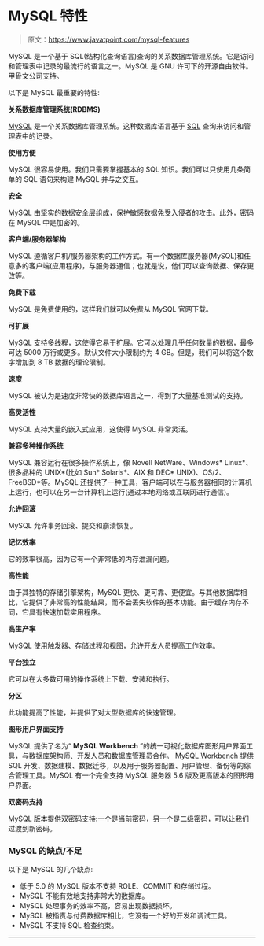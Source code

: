 # MySQL 特性

> 原文：<https://www.javatpoint.com/mysql-features>

MySQL 是一个基于 SQL(结构化查询语言)查询的关系数据库管理系统。它是访问和管理表中记录的最流行的语言之一。MySQL 是 GNU 许可下的开源自由软件。甲骨文公司支持。

以下是 MySQL 最重要的特性:

**关系数据库管理系统(RDBMS)**

[MySQL](https://www.javatpoint.com/mysql-tutorial) 是一个关系数据库管理系统。这种数据库语言基于 [SQL](https://www.javatpoint.com/sql-tutorial) 查询来访问和管理表中的记录。

**使用方便**

MySQL 很容易使用。我们只需要掌握基本的 SQL 知识。我们可以只使用几条简单的 SQL 语句来构建 MySQL 并与之交互。

**安全**

MySQL 由坚实的数据安全层组成，保护敏感数据免受入侵者的攻击。此外，密码在 MySQL 中是加密的。

**客户端/服务器架构**

MySQL 遵循客户机/服务器架构的工作方式。有一个数据库服务器(MySQL)和任意多的客户端(应用程序)，与服务器通信；也就是说，他们可以查询数据、保存更改等。

**免费下载**

MySQL 是免费使用的，这样我们就可以免费从 MySQL 官网下载。

**可扩展**

MySQL 支持多线程，这使得它易于扩展。它可以处理几乎任何数量的数据，最多可达 5000 万行或更多。默认文件大小限制约为 4 GB。但是，我们可以将这个数字增加到 8 TB 数据的理论限制。

**速度**

MySQL 被认为是速度非常快的数据库语言之一，得到了大量基准测试的支持。

**高灵活性**

MySQL 支持大量的嵌入式应用，这使得 MySQL 非常灵活。

**兼容多种操作系统**

MySQL 兼容运行在很多操作系统上，像 Novell NetWare、Windows* Linux*、很多品种的 UNIX*(比如 Sun* Solaris*、AIX 和 DEC* UNIX)、OS/2、FreeBSD*等。MySQL 还提供了一种工具，客户端可以在与服务器相同的计算机上运行，也可以在另一台计算机上运行(通过本地网络或互联网进行通信)。

**允许回滚**

MySQL 允许事务回滚、提交和崩溃恢复。

**记忆效率**

它的效率很高，因为它有一个非常低的内存泄漏问题。

**高性能**

由于其独特的存储引擎架构，MySQL 更快、更可靠、更便宜。与其他数据库相比，它提供了非常高的性能结果，而不会丢失软件的基本功能。由于缓存内存不同，它具有快速加载实用程序。

**高生产率**

MySQL 使用触发器、存储过程和视图，允许开发人员提高工作效率。

**平台独立**

它可以在大多数可用的操作系统上下载、安装和执行。

**分区**

此功能提高了性能，并提供了对大型数据库的快速管理。

**图形用户界面支持**

MySQL 提供了名为“ **MySQL Workbench** ”的统一可视化数据库图形用户界面工具，与数据库架构师、开发人员和数据库管理员合作。 [MySQL Workbench](https://www.javatpoint.com/mysql-workbench) 提供 SQL 开发、数据建模、数据迁移，以及用于服务器配置、用户管理、备份等的综合管理工具。MySQL 有一个完全支持 MySQL 服务器 5.6 版及更高版本的图形用户界面。

**双密码支持**

MySQL 版本提供双密码支持:一个是当前密码，另一个是二级密码，可以让我们过渡到新密码。

### MySQL 的缺点/不足

以下是 MySQL 的几个缺点:

*   低于 5.0 的 MySQL 版本不支持 ROLE、COMMIT 和存储过程。
*   MySQL 不能有效地支持非常大的数据库。
*   MySQL 处理事务的效率不高，容易出现数据损坏。
*   MySQL 被指责与付费数据库相比，它没有一个好的开发和调试工具。
*   MySQL 不支持 SQL 检查约束。

* * *